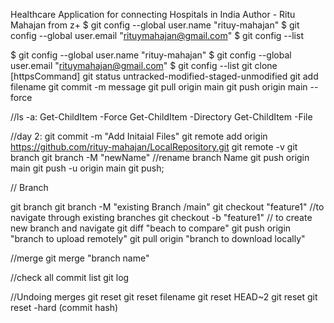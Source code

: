 Healthcare Application for connecting Hospitals in India Author - Ritu Mahajan from z+
$ git config --global user.name "rituy-mahajan"
$ git config --global user.email "rituymahajan@gmail.com"
$ git config --list

$ git config --global user.name "rituy-mahajan" $ git config --global user.email "rituymahajan@gmail.com" $ git config --list git clone [httpsCommand] git status untracked-modified-staged-unmodified git add filename git commit -m message
git pull origin main
git push origin main --force

//ls -a: Get-ChildItem -Force Get-ChildItem -Directory Get-ChildItem -File

//day 2:
git commit -m "Add Initaial Files"
git remote add origin https://github.com/rituy-mahajan/LocalRepository.git
git remote -v
git branch
git branch -M "newName" //rename branch Name git push origin main
git push -u origin main
git push;


// Branch


git branch
git branch -M "existing Branch /main"
git checkout "feature1"
//to navigate through existing branches git checkout -b "feature1" // to create new branch and navigate
git diff "beach to compare"
git push origin "branch to upload remotely"
git pull origin "branch to download locally"

//merge
git merge "branch name"

//check all commit list git log

//Undoing merges
git reset
git reset filename
git reset HEAD~2 git reset git reset -hard (commit hash)
